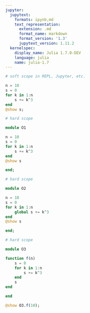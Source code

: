 ```yaml
---
jupyter:
  jupytext:
    formats: ipynb,md
    text_representation:
      extension: .md
      format_name: markdown
      format_version: '1.3'
      jupytext_version: 1.11.2
  kernelspec:
    display_name: Julia 1.7.0-DEV
    language: julia
    name: julia-1.7
---
```


```julia
# soft scope in REPL, Jupyter, etc.

n = 10
s = 0
for k in 1:n
    s += k^3
end
@show s;
```

```julia
# hard scope

module O1

n = 10
s = 0
for k in 1:n
    s += k^3
end
@show s

end;
```

```julia
# hard scope

module O2

n = 10
s = 0
for k in 1:n
    global s += k^3
end
@show s

end;
```

```julia
# hard scope

module O3

function f(n)
    s = 0
    for k in 1:n
        s += k^3
    end
    s
end

end

@show O3.f(10);
```

```julia

```

